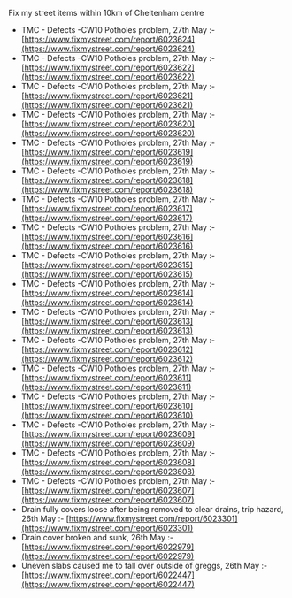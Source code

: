 Fix my street items within 10km of Cheltenham centre

<!-- fix_marker starts -->

- TMC - Defects -CW10 Potholes problem, 27th May :- [https://www.fixmystreet.com/report/6023624](https://www.fixmystreet.com/report/6023624)
- TMC - Defects -CW10 Potholes problem, 27th May :- [https://www.fixmystreet.com/report/6023622](https://www.fixmystreet.com/report/6023622)
- TMC - Defects -CW10 Potholes problem, 27th May :- [https://www.fixmystreet.com/report/6023621](https://www.fixmystreet.com/report/6023621)
- TMC - Defects -CW10 Potholes problem, 27th May :- [https://www.fixmystreet.com/report/6023620](https://www.fixmystreet.com/report/6023620)
- TMC - Defects -CW10 Potholes problem, 27th May :- [https://www.fixmystreet.com/report/6023619](https://www.fixmystreet.com/report/6023619)
- TMC - Defects -CW10 Potholes problem, 27th May :- [https://www.fixmystreet.com/report/6023618](https://www.fixmystreet.com/report/6023618)
- TMC - Defects -CW10 Potholes problem, 27th May :- [https://www.fixmystreet.com/report/6023617](https://www.fixmystreet.com/report/6023617)
- TMC - Defects -CW10 Potholes problem, 27th May :- [https://www.fixmystreet.com/report/6023616](https://www.fixmystreet.com/report/6023616)
- TMC - Defects -CW10 Potholes problem, 27th May :- [https://www.fixmystreet.com/report/6023615](https://www.fixmystreet.com/report/6023615)
- TMC - Defects -CW10 Potholes problem, 27th May :- [https://www.fixmystreet.com/report/6023614](https://www.fixmystreet.com/report/6023614)
- TMC - Defects -CW10 Potholes problem, 27th May :- [https://www.fixmystreet.com/report/6023613](https://www.fixmystreet.com/report/6023613)
- TMC - Defects -CW10 Potholes problem, 27th May :- [https://www.fixmystreet.com/report/6023612](https://www.fixmystreet.com/report/6023612)
- TMC - Defects -CW10 Potholes problem, 27th May :- [https://www.fixmystreet.com/report/6023611](https://www.fixmystreet.com/report/6023611)
- TMC - Defects -CW10 Potholes problem, 27th May :- [https://www.fixmystreet.com/report/6023610](https://www.fixmystreet.com/report/6023610)
- TMC - Defects -CW10 Potholes problem, 27th May :- [https://www.fixmystreet.com/report/6023609](https://www.fixmystreet.com/report/6023609)
- TMC - Defects -CW10 Potholes problem, 27th May :- [https://www.fixmystreet.com/report/6023608](https://www.fixmystreet.com/report/6023608)
- TMC - Defects -CW10 Potholes problem, 27th May :- [https://www.fixmystreet.com/report/6023607](https://www.fixmystreet.com/report/6023607)
- Drain fully covers loose after being removed to clear drains, trip hazard, 26th May :- [https://www.fixmystreet.com/report/6023301](https://www.fixmystreet.com/report/6023301)
- Drain cover broken and sunk, 26th May :- [https://www.fixmystreet.com/report/6022979](https://www.fixmystreet.com/report/6022979)
- Uneven slabs caused me to fall over outside of greggs, 26th May :- [https://www.fixmystreet.com/report/6022447](https://www.fixmystreet.com/report/6022447)

<!-- fix_marker ends -->